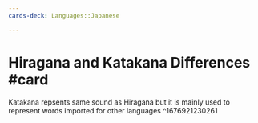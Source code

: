 ```yaml
---
cards-deck: Languages::Japanese

---
```


# Hiragana and Katakana Differences #card
Katakana repsents same sound as Hiragana but it is mainly used to represent words imported for other languages
^1676921230261
